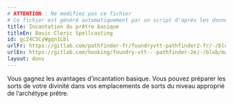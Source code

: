 ```yaml
---
# ATTENTION : Ne modifiez pas ce fichier
# Ce fichier est généré automatiquement par un script d'après les données du module Foundry VTT officiel et de sa traduction
title: Incantation du prêtre basique
titleEn: Basic Cleric Spellcasting
id: gc24C5CyWgqn1Lbl
urlFr: https://gitlab.com/pathfinder-fr/foundryvtt-pathfinder2-fr/-/blob/master/data/feats/gc24C5CyWgqn1Lbl.htm
urlEn: https://gitlab.com/hooking/foundry-vtt---pathfinder-2e/-/blob/master/packs/data/feats.db/basic-cleric-spellcasting.json
layout: dons
---
```

Vous gagnez les avantages d’incantation basique. Vous pouvez préparer les sorts de votre divinité dans vos emplacements de sorts du niveau approprié de l’archétype prêtre.
